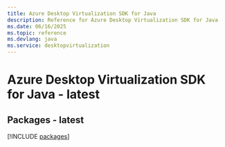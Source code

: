 ```yaml
---
title: Azure Desktop Virtualization SDK for Java
description: Reference for Azure Desktop Virtualization SDK for Java
ms.date: 06/16/2025
ms.topic: reference
ms.devlang: java
ms.service: desktopvirtualization
---
```

# Azure Desktop Virtualization SDK for Java - latest
## Packages - latest
[!INCLUDE [packages](desktop-virtualization-index.md)]